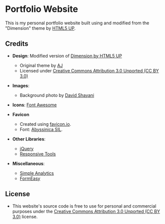 # Portfolio Website

This is my personal portfolio website built using and modified from the "Dimension" theme by [HTML5 UP](https://html5up.net/dimension).

## Credits

- **Design**: Modified version of [Dimension by HTML5 UP](https://html5up.net)  
  - Original theme by [AJ](https://ajlkn.io)  
  - Licensed under [Creative Commons Attribution 3.0 Unported (CC BY 3.0)](http://creativecommons.org/licenses/by/3.0/)

- **Images**:  
  - Background photo by [David Shayani](https://www.pexels.com/photo/serene-riverbank-27782330/)

- **Icons**: [Font Awesome](https://fontawesome.com)

- **Favicon**
  - Created using [favicon.io](https://favicon.io/).
  - Font: [Abyssinica SIL](https://fonts.google.com/specimen/Abyssinica+SIL).

- **Other Libraries**:  
  - [jQuery](https://jquery.com)  
  - [Responsive Tools](https://github.com/ajlkn/responsive-tools)

- **Miscellaneous**:
  - [Simple Analytics](https://www.simpleanalytics.com)
  - [FormEasy](https://github.com/Basharath/FormEasy)

## License

- This website's source code is free to use for personal and commercial purposes under the [Creative Commons Attribution 3.0 Unported (CC BY 3.0)](http://creativecommons.org/licenses/by/3.0/) license.